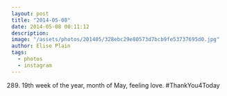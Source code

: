 ```yaml
---
layout: post
title: "2014-05-08"
date: 2014-05-08 00:11:12
description: 
image: "/assets/photos/201405/328ebc29e80573d7bcb9fe53737695d0.jpg"
author: Elise Plain
tags: 
  - photos
  - instagram
---
```


289. 19th week of the year, month of May, feeling love. #ThankYou4Today
<p></p>
